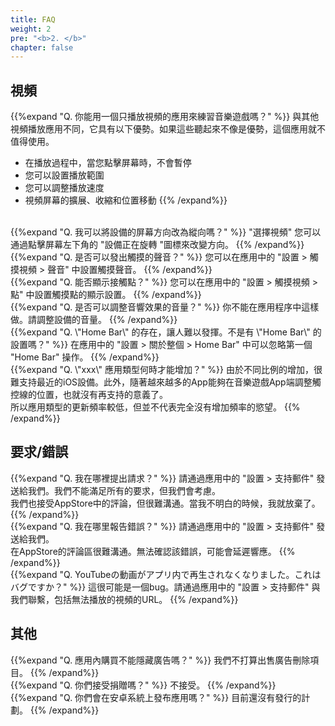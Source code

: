 ```yaml
---
title: FAQ
weight: 2
pre: "<b>2. </b>"
chapter: false
---
```


## 視頻

{{%expand "Q. 你能用一個只播放視頻的應用來練習音樂遊戲嗎？" %}}
與其他視頻播放應用不同，它具有以下優勢。如果這些聽起來不像是優勢，這個應用就不值得使用。
- 在播放過程中，當您點擊屏幕時，不會暫停
- 您可以設置播放範圍
- 您可以調整播放速度
- 視頻屏幕的擴展、收縮和位置移動
{{% /expand%}}
<br>
{{%expand "Q. 我可以將設備的屏幕方向改為縱向嗎？" %}}
"選擇視頻" 您可以通過點擊屏幕左下角的 "設備正在旋轉 "圖標來改變方向。
{{% /expand%}}
<br>
{{%expand "Q. 是否可以發出觸摸的聲音？" %}}
您可以在應用中的 "設置 > 觸摸視頻 > 聲音" 中設置觸摸聲音。
{{% /expand%}}
<br>
{{%expand "Q. 能否顯示接觸點？" %}}
您可以在應用中的 "設置 > 觸摸視頻 > 點" 中設置觸摸點的顯示設置。
{{% /expand%}}
<br>
{{%expand "Q. 是否可以調整音響效果的音量？" %}}
你不能在應用程序中這樣做。請調整設備的音量。
{{% /expand%}}
<br>
{{%expand "Q. \"Home Bar\" 的存在，讓人難以發揮。不是有 \"Home Bar\" 的設置嗎？" %}}
在應用中的 "設置 > 關於整個 > Home Bar" 中可以忽略第一個 "Home Bar" 操作。
{{% /expand%}}
<br>
{{%expand "Q. \"xxx\" 應用類型何時才能增加？" %}}
由於不同比例的增加，很難支持最近的iOS設備。此外，隨著越來越多的App能夠在音樂遊戲App端調整觸控線的位置，也就沒有再支持的意義了。<br>所以應用類型的更新頻率較低，但並不代表完全沒有增加頻率的慾望。
{{% /expand%}}

## 要求/錯誤

{{%expand "Q. 我在哪裡提出請求？" %}}
請通過應用中的 "設置 > 支持郵件" 發送給我們。我們不能滿足所有的要求，但我們會考慮。<br>我們也接受AppStore中的評論，但很難溝通。當我不明白的時候，我就放棄了。
{{% /expand%}}
<br>
{{%expand "Q. 我在哪里報告錯誤？" %}}
請通過應用中的 "設置 > 支持郵件" 發送給我們。<br>在AppStore的評論區很難溝通。無法確認該錯誤，可能會延遲響應。
{{% /expand%}}
<br>
{{%expand "Q. YouTubeの動画がアプリ内で再生されなくなりました。これはバグですか？" %}}
這很可能是一個bug。請通過應用中的 "設置 > 支持郵件" 與我們聯繫，包括無法播放的視頻的URL。
{{% /expand%}}

## 其他

{{%expand "Q. 應用內購買不能隱藏廣告嗎？" %}}
我們不打算出售廣告刪除項目。
{{% /expand%}}
<br>
{{%expand "Q. 你們接受捐贈嗎？" %}}
不接受。
{{% /expand%}}
<br>
{{%expand "Q. 你們會在安卓系統上發布應用嗎？" %}}
目前還沒有發行的計劃。
{{% /expand%}}